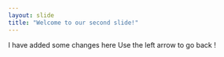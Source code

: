 ```yaml
---
layout: slide
title: "Welcome to our second slide!"
---
```

I have added some changes here
Use the left arrow to go back !
